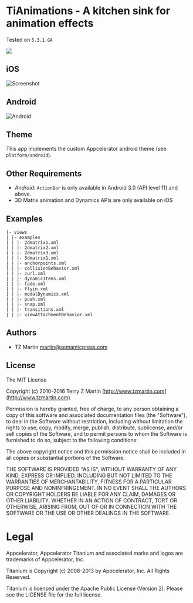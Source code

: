 # TiAnimations - A kitchen sink for animation effects

Tested on `5.3.1.GA`

![](https://api.monosnap.com/rpc/file/download?id=Cf03iMWx6xJMAT3kzzmkex8iz5vxE3)

## iOS

![Screenshot](https://monosnap.com/file/cQkc0OrHaWNWA7GHUiD05VPoFb3Arl.png)

## Android

![Android](https://monosnap.com/file/FJUELLyA8QbIzPLB1w8q5YFivLEhhA.png)

## Theme

This app implements the custom Appcelerator android theme (see `platform/android`).

## Other Requirements

- *Android*: `ActionBar` is only available in Android 3.0 (API level 11) and above.
- 3D Matrix animation and Dynamics APIs are only available on iOS

## Examples

```
|- views
| |- examples
| | |- 2dmatrix1.xml
| | |- 2dmatrix2.xml
| | |- 2dmatrix3.xml
| | |- 3dmatrix1.xml
| | |- anchorpoints.xml
| | |- collisionBehavior.xml
| | |- curl.xml
| | |- dynamicItems.xml
| | |- fade.xml
| | |- flyin.xml
| | |- modalDynamics.xml
| | |- push.xml
| | |- snap.xml
| | |- transitions.xml
| | |- viewAttachmentBehavior.xml
```

## Authors

- TZ Martin <martin@semanticpress.com>

## License

The MIT License

Copyright (c) 2010-2016 Terry Z Martin [http://www.tzmartin.com](http://www.tzmartin.com)

Permission is hereby granted, free of charge, to any person obtaining a copy of this software and associated documentation files (the "Software"), to deal in the Software without restriction, including without limitation the rights to use, copy, modify, merge, publish, distribute, sublicense, and/or sell copies of the Software, and to permit persons to whom the Software is
furnished to do so, subject to the following conditions:

The above copyright notice and this permission notice shall be included in all copies or substantial portions of the Software.

THE SOFTWARE IS PROVIDED "AS IS", WITHOUT WARRANTY OF ANY KIND, EXPRESS OR IMPLIED, INCLUDING BUT NOT LIMITED TO THE WARRANTIES OF MERCHANTABILITY, FITNESS FOR A PARTICULAR PURPOSE AND NONINFRINGEMENT. IN NO EVENT SHALL THE AUTHORS OR COPYRIGHT HOLDERS BE LIABLE FOR ANY CLAIM, DAMAGES OR OTHER LIABILITY, WHETHER IN AN ACTION OF CONTRACT, TORT OR OTHERWISE, ARISING FROM, OUT OF OR IN CONNECTION WITH THE SOFTWARE OR THE USE OR OTHER DEALINGS IN THE SOFTWARE.

# Legal

Appcelerator, Appcelerator Titanium and associated marks and logos are
trademarks of Appcelerator, Inc.

Titanium is Copyright (c) 2008-2013 by Appcelerator, Inc. All Rights Reserved.

Titanium is licensed under the Apache Public License (Version 2). Please
see the LICENSE file for the full license.
